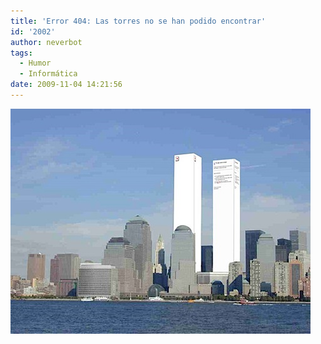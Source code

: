 ```yaml
---
title: 'Error 404: Las torres no se han podido encontrar'
id: '2002'
author: neverbot
tags:
  - Humor
  - Informática
date: 2009-11-04 14:21:56
---
```


![200911041428.jpg](./error-404-las-torres-no-se-han-podido-encontrar/200911041428.jpg)